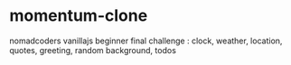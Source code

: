 # momentum-clone
nomadcoders vanillajs beginner final challenge : clock, weather, location, quotes, greeting, random background, todos
